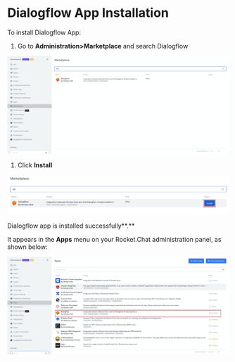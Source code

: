 # Dialogflow App Installation

To install Dialogflow App:

1. Go to **Administration&gt;Marketplace** and search Dialogflow

![](../../../../.gitbook/assets/image%20%28449%29.png)

1. Click **Install**

![](../../../../.gitbook/assets/image%20%28448%29.png)

Dialogflow app is installed successfully**.**

It appears in the **Apps** menu on your Rocket.Chat administration panel, as shown below:

![](../../../../.gitbook/assets/image%20%28447%29.png)

